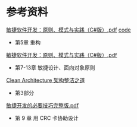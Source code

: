 # 参考资料

[敏捷软件开发：原则、模式与实践（C#版）.pdf](dingding)
[code](https://github.com/BryanYu/AgilePrinciplesPractice.git)

- 第5章 重构

[敏捷软件开发：原则、模式与实践（C#版）.pdf](dingding)

- 第7-13章 敏捷设计、面向对象原则

 [Clean Architecture 架构整洁之道](https://github.com/RivenZoo/CleanArchitectureCN)

- 第3部分

[敏捷开发的必要技巧完整版.pdf](dingding)

- 第 9 章 用 CRC 卡协助设计